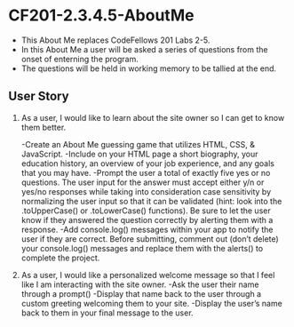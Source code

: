 # CF201-2.3.4.5-AboutMe

* This About Me replaces CodeFellows 201 Labs 2-5.
* In this About Me a user will be asked a series of questions from the onset
    of enterning the program.
* The questions will be held in working memory to be tallied at the end.

## User Story

1. As a user, I would like to learn about the site owner so I can get to know them better.

    -Create an About Me guessing game that utilizes HTML, CSS, & JavaScript.
    -Include on your HTML page a short biography, your education history, an overview of your job experience, and any goals that you may have.
    -Prompt the user a total of exactly five yes or no questions. The user input for the answer must accept either y/n or yes/no responses while taking into consideration case sensitivity by normalizing the user input so that it can be validated (hint: look into the .toUpperCase() or .toLowerCase() functions). Be sure to let the user know if they answered the question correctly by alerting them with a response.
    -Add console.log() messages within your app to notify the user if they are correct. Before submitting, comment out (don’t delete) your console.log() messages and replace them with the alerts() to complete the project.

2. As a user, I would like a personalized welcome message so that I feel like I am interacting with the site owner.
    -Ask the user their name through a prompt()
    -Display that name back to the user through a custom greeting welcoming them to your site.
    -Display the user’s name back to them in your final message to the user.
